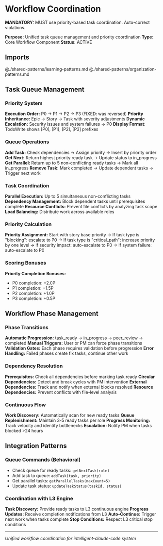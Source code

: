 # Workflow Coordination

**MANDATORY:** MUST use priority-based task coordination. Auto-correct violations.

**Purpose:** Unified task queue management and priority coordination
**Type:** Core Workflow Component
**Status:** ACTIVE

## Imports
@./shared-patterns/learning-patterns.md
@./shared-patterns/organization-patterns.md

## Task Queue Management

### Priority System
**Execution Order:** P0 → P1 → P2 → P3 (FIXED: was reversed)
**Priority Inheritance:** Epic → Story → Task with severity adjustments
**Dynamic Escalation:** Security issues and system failures → P0
**Display Format:** TodoWrite shows [P0], [P1], [P2], [P3] prefixes

### Queue Operations
**Add Task:** Check dependencies → Assign priority → Insert by priority order
**Get Next:** Return highest priority ready task → Update status to in_progress
**Get Parallel:** Return up to 5 non-conflicting ready tasks → Mark all in_progress
**Remove Task:** Mark completed → Update dependent tasks → Trigger next work

### Task Coordination
**Parallel Execution:** Up to 5 simultaneous non-conflicting tasks
**Dependency Management:** Block dependent tasks until prerequisites complete
**Resource Conflicts:** Prevent file conflicts by analyzing task scope
**Load Balancing:** Distribute work across available roles

### Priority Calculation
**Priority Assignment:** Start with story base priority → If task type is "blocking": escalate to P0 → If task type is "critical_path": increase priority by one level → If security impact: auto-escalate to P0 → If system failure: auto-escalate to P0

### Scoring Bonuses
**Priority Completion Bonuses:**
- P0 completion: +2.0P
- P1 completion: +1.5P
- P2 completion: +1.0P
- P3 completion: +0.5P

## Workflow Phase Management

### Phase Transitions
**Automatic Progression:** task_ready → in_progress → peer_review → completed
**Manual Triggers:** User or PM can force phase transitions
**Validation Gates:** Each phase requires validation before progression
**Error Handling:** Failed phases create fix tasks, continue other work

### Dependency Resolution
**Prerequisites:** Check all dependencies before marking task ready
**Circular Dependencies:** Detect and break cycles with PM intervention
**External Dependencies:** Track and notify when external blocks resolved
**Resource Dependencies:** Prevent conflicts with file-level analysis

### Continuous Flow
**Work Discovery:** Automatically scan for new ready tasks
**Queue Replenishment:** Maintain 3-5 ready tasks per role
**Progress Monitoring:** Track velocity and identify bottlenecks
**Escalation:** Notify PM when tasks blocked >24 hours

## Integration Patterns

### Queue Commands (Behavioral)
- Check queue for ready tasks: `getNextTask(role)`
- Add task to queue: `addTask(task, priority)`
- Get parallel tasks: `getParallelTasks(maxCount=5)`
- Update task status: `updateTaskStatus(taskId, status)`

### Coordination with L3 Engine
**Task Discovery:** Provide ready tasks to L3 continuous engine
**Progress Updates:** Receive completion notifications from L3
**Auto-Continue:** Trigger next work when tasks complete
**Stop Conditions:** Respect L3 critical stop conditions

---
*Unified workflow coordination for intelligent-claude-code system*